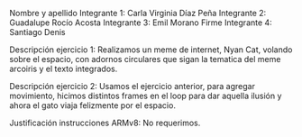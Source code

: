 Nombre y apellido 
Integrante 1: Carla Virginia Díaz Peña
Integrante 2: Guadalupe Rocío Acosta
Integrante 3: Emil Morano Firme
Integrante 4: Santiago Denis

Descripción ejercicio 1: Realizamos un meme de internet, Nyan Cat, volando sobre el espacio, con adornos circulares que sigan la tematica del meme arcoiris y el texto integrados.

Descripción ejercicio 2: Usamos el ejercicio anterior, para agregar movimiento, hicimos distintos frames en el loop para dar aquella ilusión y ahora el gato viaja felizmente por el espacio.


Justificación instrucciones ARMv8: No requerimos.
